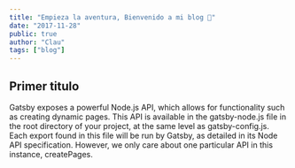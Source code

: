 ```yaml
---
title: "Empieza la aventura, Bienvenido a mi blog 👋"
date: "2017-11-28"
public: true
author: "Clau"
tags: ["blog"]
---
```

## Primer titulo
Gatsby exposes a powerful Node.js API, which allows for functionality such as creating dynamic pages. This API is available in the gatsby-node.js file in the root directory of your project, at the same level as gatsby-config.js. Each export found in this file will be run by Gatsby, as detailed in its Node API specification. However, we only care about one particular API in this instance, createPages.